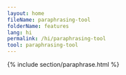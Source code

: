 ```yaml
---
layout: home
fileName: paraphrasing-tool
folderName: features
lang: hi
permalink: /hi/paraphrasing-tool
tool: paraphrasing-tool
---
```

{% include section/paraphrase.html %}
